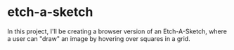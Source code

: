 # etch-a-sketch

In this project, I'll be creating a browser version
of an Etch-A-Sketch, where a user can "draw" an image
by hovering over squares in a grid.